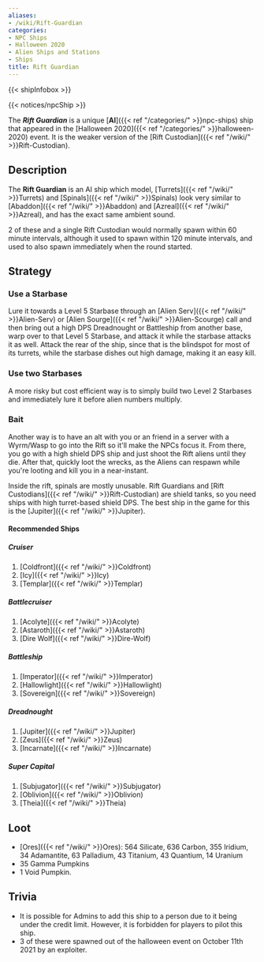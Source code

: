 ```yaml
---
aliases:
- /wiki/Rift-Guardian
categories:
- NPC Ships
- Halloween 2020
- Alien Ships and Stations
- Ships
title: Rift Guardian
---  
```


{{< shipInfobox >}}   

{{< notices/npcShip >}} 

The **_Rift Guardian_** is a unique [**AI**]({{< ref "/categories/" >}}npc-ships) ship that appeared in the [Halloween 2020]({{< ref "/categories/" >}}halloween-2020) event. It is the weaker version of the [Rift Custodian]({{< ref "/wiki/" >}}Rift-Custodian). 

## Description

The **Rift Guardian** is an AI ship which model, [Turrets]({{< ref "/wiki/" >}}Turrets) and [Spinals]({{< ref "/wiki/" >}}Spinals) look very similar to [Abaddon]({{< ref "/wiki/" >}}Abaddon) and [Azreal]({{< ref "/wiki/" >}}Azreal), and has the exact same ambient sound.

2 of these and a single Rift Custodian would normally spawn within 60 minute intervals, although it used to spawn within 120 minute intervals, and used to also spawn immediately when the round started.

## Strategy

### Use a Starbase 

Lure it towards a Level 5 Starbase through an [Alien Serv]({{< ref "/wiki/" >}}Alien-Serv) or [Alien Sourge]({{< ref "/wiki/" >}}Alien-Scourge) call and then bring out a high DPS Dreadnought or Battleship from another base, warp over to that Level 5 Starbase, and attack it while the starbase attacks it as well. Attack the rear of the ship, since that is the blindspot for most of its turrets, while the starbase dishes out high damage, making it an easy kill.

### Use two Starbases 

A more risky but cost efficient way is to simply build two Level 2 Starbases and immediately lure it before alien numbers multiply.

### Bait

Another way is to have an alt with you or an friend in a server with a Wyrm/Wasp to go into the Rift so it'll make the NPCs focus it. From there, you go with a high shield DPS ship and just shoot the Rift aliens until they die. After that, quickly loot the wrecks, as the Aliens can respawn while you're looting and kill you in a near-instant.

Inside the rift, spinals are mostly unusable. Rift Guardians and [Rift Custodians]({{< ref "/wiki/" >}}Rift-Custodian) are shield tanks, so you need ships with high turret-based shield DPS. The best ship in the game for this is the [Jupiter]({{< ref "/wiki/" >}}Jupiter).

#### Recommended Ships 

##### Cruiser

1.  [Coldfront]({{< ref "/wiki/" >}}Coldfront)
2.  [Icy]({{< ref "/wiki/" >}}Icy)
3.  [Templar]({{< ref "/wiki/" >}}Templar)

##### Battlecruiser

1.  [Acolyte]({{< ref "/wiki/" >}}Acolyte)
2.  [Astaroth]({{< ref "/wiki/" >}}Astaroth)
3.  [Dire Wolf]({{< ref "/wiki/" >}}Dire-Wolf)

##### Battleship

1.  [Imperator]({{< ref "/wiki/" >}}Imperator)
2.  [Hallowlight]({{< ref "/wiki/" >}}Hallowlight)
3.  [Sovereign]({{< ref "/wiki/" >}}Sovereign)

##### Dreadnought

1.  [Jupiter]({{< ref "/wiki/" >}}Jupiter)
2.  [Zeus]({{< ref "/wiki/" >}}Zeus)
3.  [Incarnate]({{< ref "/wiki/" >}}Incarnate)

##### Super Capital 

1.  [Subjugator]({{< ref "/wiki/" >}}Subjugator)
2.  [Oblivion]({{< ref "/wiki/" >}}Oblivion)
3.  [Theia]({{< ref "/wiki/" >}}Theia)

## Loot

- [Ores]({{< ref "/wiki/" >}}Ores): 564 Silicate, 636 Carbon, 355 Iridium, 34 Adamantite, 63 Palladium, 43 Titanium, 43 Quantium, 14 Uranium
- 35 Gamma Pumpkins
- 1 Void Pumpkin.

## Trivia

- It is possible for Admins to add this ship to a person due to it being under the credit limit. However, it is forbidden for players to pilot this ship.
- 3 of these were spawned out of the halloween event on October 11th 2021 by an exploiter.
